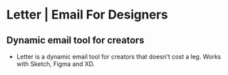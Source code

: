 # Letter | Email For Designers
## Dynamic email tool for creators
- Letter is a dynamic email tool for creators that doesn’t cost a leg. Works with Sketch, Figma and XD.
